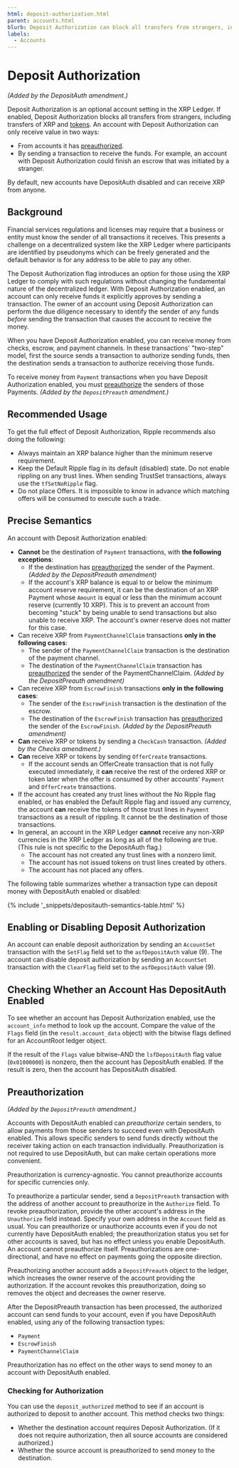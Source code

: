 ```yaml
---
html: deposit-authorization.html
parent: accounts.html
blurb: Deposit Authorization can block all transfers from strangers, including transfers of XRP and tokens.
labels:
  - Accounts
---
```

# Deposit Authorization

_(Added by the DepositAuth amendment.)_

Deposit Authorization is an optional account setting in the XRP Ledger. If enabled, Deposit Authorization blocks all transfers from strangers, including transfers of XRP and [tokens](tokens.html). An account with Deposit Authorization can only receive value in two ways:

- From accounts it has [preauthorized](#preauthorization).
- By sending a transaction to receive the funds. For example, an account with Deposit Authorization could finish an escrow that was initiated by a stranger.

By default, new accounts have DepositAuth disabled and can receive XRP from anyone.

## Background

Financial services regulations and licenses may require that a business or entity must know the sender of all transactions it receives. This presents a challenge on a decentralized system like the XRP Ledger where participants are identified by pseudonyms which can be freely generated and the default behavior is for any address to be able to pay any other.

The Deposit Authorization flag introduces an option for those using the XRP Ledger to comply with such regulations without changing the fundamental nature of the decentralized ledger. With Deposit Authorization enabled, an account can only receive funds it explicitly approves by sending a transaction. The owner of an account using Deposit Authorization can perform the due diligence necessary to identify the sender of any funds _before_ sending the transaction that causes the account to receive the money.

When you have Deposit Authorization enabled, you can receive money from checks, escrow, and payment channels. In these transactions' "two-step" model, first the source sends a transaction to authorize sending funds, then the destination sends a transaction to authorize receiving those funds.

To receive money from `Payment` transactions when you have Deposit Authorization enabled, you must [preauthorize](#preauthorization) the senders of those Payments. _(Added by the `DepositPreauth` amendment.)_

## Recommended Usage

To get the full effect of Deposit Authorization, Ripple recommends also doing the following:

- Always maintain an XRP balance higher than the minimum reserve requirement.
- Keep the Default Ripple flag in its default (disabled) state. Do not enable rippling  on any trust lines. When sending TrustSet transactions, always use the `tfSetNoRipple` flag.
- Do not place Offers. It is impossible to know in advance which matching offers will be consumed to execute such a trade. <!-- STYLE_OVERRIDE: will -->

## Precise Semantics

An account with Deposit Authorization enabled:

- **Cannot** be the destination of `Payment` transactions, with **the following exceptions**:
    - If the destination has [preauthorized](#preauthorization) the sender of the Payment. _(Added by the DepositPreauth amendment)_
    - If the account's XRP balance is equal to or below the minimum account reserve requirement, it can be the destination of an XRP Payment whose `Amount` is equal or less than the minimum account reserve (currently 10 XRP). This is to prevent an account from becoming "stuck" by being unable to send transactions but also unable to receive XRP. The account's owner reserve does not matter for this case.
- Can receive XRP from `PaymentChannelClaim` transactions **only in the following cases**:
    - The sender of the `PaymentChannelClaim` transaction is the destination of the payment channel.
    - The destination of the `PaymentChannelClaim` transaction has [preauthorized](#preauthorization) the sender of the PaymentChannelClaim. _(Added by the DepositPreauth amendment)_
- Can receive XRP from `EscrowFinish` transactions **only in the following cases**:
    - The sender of the `EscrowFinish` transaction is the destination of the escrow.
    - The destination of the `EscrowFinish` transaction has [preauthorized](#preauthorization) the sender of the `EscrowFinish`. _(Added by the DepositPreauth amendment)_
- **Can** receive XRP or tokens by sending a `CheckCash` transaction. _(Added by the Checks amendment.)_
- **Can** receive XRP or tokens by sending `OfferCreate` transactions.
    - If the account sends an OfferCreate transaction that is not fully executed immediately, it **can** receive the rest of the ordered XRP or token later when the offer is consumed by other accounts' `Payment` and `OfferCreate` transactions.
- If the account has created any trust lines without the No Ripple flag enabled, or has enabled the Default Ripple flag and issued any currency, the account **can** receive the tokens of those trust lines in `Payment` transactions as a result of rippling. It cannot be the destination of those transactions.
- In general, an account in the XRP Ledger **cannot** receive any non-XRP currencies in the XRP Ledger as long as all of the following are true. (This rule is not specific to the DepositAuth flag.)
    - The account has not created any trust lines with a nonzero limit.
    - The account has not issued tokens on trust lines created by others.
    - The account has not placed any offers.

The following table summarizes whether a transaction type can deposit money with DepositAuth enabled or disabled:

{% include '_snippets/depositauth-semantics-table.html' %}
<!--{#_ #}-->


## Enabling or Disabling Deposit Authorization

An account can enable deposit authorization by sending an `AccountSet` transaction with the `SetFlag` field set to the `asfDepositAuth` value (9). The account can disable deposit authorization by sending an `AccountSet` transaction with the `ClearFlag` field set to the `asfDepositAuth` value (9). 

<!-- For more information on AccountSet flags, see [AccountSet flags](accountset.html). -->

## Checking Whether an Account Has DepositAuth Enabled

To see whether an account has Deposit Authorization enabled, use the `account_info` method to look up the account. Compare the value of the `Flags` field (in the `result.account_data` object) with the bitwise flags defined for an AccountRoot ledger object.

If the result of the `Flags` value bitwise-AND the `lsfDepositAuth` flag value (`0x01000000`) is nonzero, then the account has DepositAuth enabled. If the result is zero, then the account has DepositAuth disabled.

## Preauthorization

_(Added by the `DepositPreauth` amendment.)_

Accounts with DepositAuth enabled can _preauthorize_ certain senders, to allow payments from those senders to succeed even with DepositAuth enabled. This allows specific senders to send funds directly without the receiver taking action on each transaction individually. Preauthorization is not required to use DepositAuth, but can make certain operations more convenient.

Preauthorization is currency-agnostic. You cannot preauthorize accounts for specific currencies only.

To preauthorize a particular sender, send a `DepositPreauth` transaction with the address of another account to preauthorize in the `Authorize` field. To revoke preauthorization, provide the other account's address in the `Unauthorize` field instead. Specify your own address in the `Account` field as usual. You can preauthorize or unauthorize accounts even if you do not currently have DepositAuth enabled; the preauthorization status you set for other accounts is saved, but has no effect unless you enable DepositAuth. An account cannot preauthorize itself. Preauthorizations are one-directional, and have no effect on payments going the opposite direction.

Preauthorizing another account adds a `DepositPreauth` object to the ledger, which increases the owner reserve of the account providing the authorization. If the account revokes this preauthorization, doing so removes the object and decreases the owner reserve.

After the DepositPreauth transaction has been processed, the authorized account can send funds to your account, even if you have DepositAuth enabled, using any of the following transaction types:

- `Payment`
- `EscrowFinish`
- `PaymentChannelClaim`

Preauthorization has no effect on the other ways to send money to an account with DepositAuth enabled. 

<!--
See [Precise Semantics](#precise-semantics) for the exact rules.
-->

### Checking for Authorization

You can use the `deposit_authorized` method to see if an account is authorized to deposit to another account. This method checks two things: <!-- STYLE_OVERRIDE: is authorized to -->

- Whether the destination account requires Deposit Authorization. (If it does not require authorization, then all source accounts are considered authorized.)
- Whether the source account is preauthorized to send money to the destination.

<!--
## See Also

- The [DepositPreauth transaction][] reference.
- The [DepositPreauth ledger object type](depositpreauth-object.html).
- The [deposit_authorized method][] of the [`rippled` API](http-websocket-apis.html).
- The [Authorized Trust Lines](authorized-trust-lines.html) feature (`RequireAuth` flag) limits which counterparties can hold non-XRP currencies issued by an account.
- The `DisallowXRP` flag indicates that an account should not receive XRP. This is a softer protection than Deposit Authorization, and is not enforced by the XRP Ledger. (Client applications should honor this flag or at least warn about it.)
- The `RequireDest` flag indicates that an account can only receive currency amounts if the sending transaction specifies a [Destination Tag](become-an-xrp-ledger-gateway.html#source-and-destination-tags). This protects users from forgetting to indicate the purpose of a payment, but does not protect recipients from unknown senders, who can make up arbitrary destination tags.
- [Partial Payments](partial-payments.html) provide a way for accounts to return unwanted payments while subtracting [transfer fees](transfer-fees.html) and exchange rates from the amount delivered instead of adding them to the amount sent.
-->